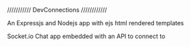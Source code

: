 /////////// DevConnections ////////////

An Expressjs and Nodejs app with ejs html rendered templates

Socket.io Chat app embedded with an API to connect to
